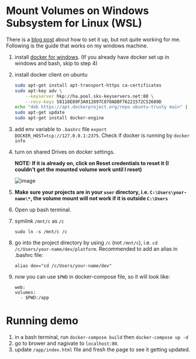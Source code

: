 # Mount Volumes on Windows Subsystem for Linux (WSL)
There is a [blog post](https://medium.com/software-development-stories/developing-a-dockerized-web-app-on-windows-subsystem-for-linux-wsl-61efec965080) about how to set it up, but not quite working for me. Following is the guide that works on my windows machine.


1. install [docker for windows](https://docs.docker.com/docker-for-windows/). (If you already have docker set up in windows and bash, skip to step 4)
2. install docker client on ubuntu
    ```sh
    sudo apt-get install apt-transport-https ca-certificates
    sudo apt-key adv \
        --keyserver hkp://ha.pool.sks-keyservers.net:80 \
        --recv-keys 58118E89F3A912897C070ADBF76221572C52609D
    echo "deb https://apt.dockerproject.org/repo ubuntu-trusty main" | sudo tee /etc/apt/sources.list.d/docker.list
    sudo apt-get update
    sudo apt-get install docker-engine
    ```
3. add env variable to `.bashrc` file `export DOCKER_HOST=tcp://127.0.0.1:2375`. Check if docker is running by `docker info`

4. turn on shared Drives on docker settings. 
    
    **NOTE: If it is already on, click on Reset credentials to reset it (I couldn't get the mounted volume work until I reset)**
    
    ![image](https://cdn-images-1.medium.com/max/1600/1*nlJtgI5TxsNPqntOVFEAiw.jpeg)

5. **Make sure your projects are in your `user` directory, i.e. `C:\Users\your-name\*`, the volume mount will not work if it is outside `C:\Users`**
6. Open up bash terminal.
7. symlink `/mnt/c` as `/c` 
    
    `sudo ln -s /mnt/c /c`
8. go into the project directory by using `/c` (not `/mnt/c`), i.e. `cd /c/Users/your-name/dev/platform`. Recommended to add an alias in .bashrc file: 

    `alias dev="cd /c/Users/your-name/dev"`
9. now you can use `$PWD` in docker-compose file, so it will look like:
    ```
    web:
    volumes:
      - $PWD:/app
    ```

# Running demo

1. in a bash terminal, run `docker-compose build` then `docker-compose up -d`
2. go to brower and nagivate to `localhost:80`.
3. update `/app/index.html` file and fresh the page to see it getting updated.